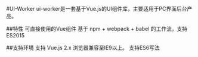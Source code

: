 #UI-Worker
ui-worker是一套基于Vue.js的UI组件库，主要适用于PC界面后台产品。

##特性
可直接使用的Vue组件
基于 npm + webpack + babel 的工作流，支持 ES2015

##支持环境
支持 Vue.js 2.x
浏览器兼容至IE9以上。
支持ES6写法